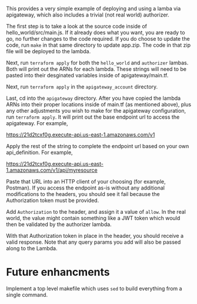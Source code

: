 This provides a very simple example of deploying and using a lamba via apigateway, which also includes a trivial (not real world) authorizer.

The first step is to take a look at the source code inside of hello_world/src/main.js. If it already does what you want, you are ready to go, no further changes to the code required. If you do choose to update the code, run `make` in that same directory to update app.zip. The code in that zip file will be deployed to the lambda.

Next, run `terraform apply` for both the `hello_world` and `authorizer` lambas. Both will print out the ARNs for each lambda. These strings will need to be pasted into their desginated variables inside of apigateway/main.tf. 

Next, run `terraform apply` in the `apigateway_account` directory. 

Last, cd into the `apigateway` directory. After you have copied the lambda ARNs into their proper locations inside of main.tf (as mentioned above), plus any other adjustments you wish to make for the apigateway configuration, run `terraform apply`. It will print out the base endpoint url to access the apigateway. For example,

https://21d2tcxf0g.execute-api.us-east-1.amazonaws.com/v1

Apply the rest of the string to complete the endpoint url based on your own api_definition. For example, 

https://21d2tcxf0g.execute-api.us-east-1.amazonaws.com/v1/api/myresource

Paste that URL into an HTTP client of your choosing (for example, Postman). If you access the endpoint as-is without any additional modifications to the headers, you should see it fail because the Authorization token must be provided.

Add `Authorization` to the header, and assign it a value of `allow`. In the real world, the value might contain something like a JWT token which would then be validated by the authorizer lambda.

With that Authorization token in place in the header, you should receive a valid response. Note that any query params you add will also be passed along to the Lambda.

# Future enhancments 

Implement a top level makefile which uses `sed` to build everything from a single command.